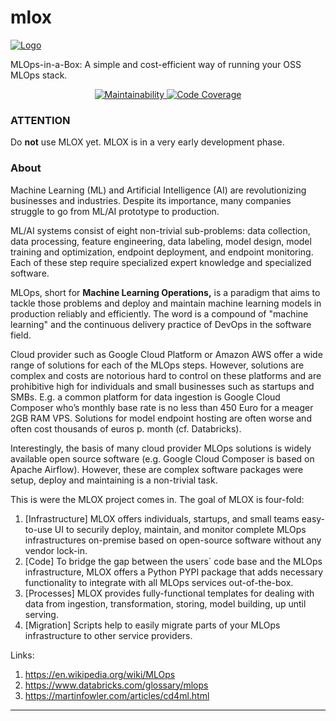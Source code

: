 # mlox

[![Logo](https://github.com/nicococo/mlox/blob/main/mlox/resources/mlox_logo_wide.png)](Logo)

MLOps-in-a-Box: A simple and cost-efficient way of running your OSS MLOps stack.


<p align="center">
  <a href="https://qlty.sh/gh/nicococo/projects/mlox">
	<img src="https://qlty.sh/badges/f6765ee4-a13b-4106-8ba2-236cfa251443/maintainability.svg" alt="Maintainability"/>
  </a>
  <a href="https://qlty.sh/gh/nicococo/projects/mlox">
	<img src="https://qlty.sh/badges/f6765ee4-a13b-4106-8ba2-236cfa251443/test_coverage.svg" alt="Code Coverage"/>
  </a>
</p>

### ATTENTION

Do **not** use MLOX yet.
MLOX is in a very early development phase.

### About

Machine Learning (ML) and Artificial Intelligence (AI) are revolutionizing businesses and industries. Despite its importance, many companies struggle to go from ML/AI prototype to production.

ML/AI systems consist of eight non-trivial sub-problems: data collection, data processing, feature engineering, data labeling, model design, model training and optimization, endpoint deployment, and endpoint monitoring. Each of these step require specialized expert knowledge and specialized software. 

MLOps, short for **Machine Learning Operations,** is a paradigm that aims to tackle those problems and deploy and maintain machine learning models in production reliably and efficiently. The word is a compound of "machine learning" and the continuous delivery practice of DevOps in the software field.

Cloud provider such as Google Cloud Platform or Amazon AWS offer a wide range of solutions for each of the MLOps steps. However, solutions are complex and costs are notorious hard to control on these platforms and are prohibitive high for individuals and small businesses such as startups and SMBs. E.g. a common platform for data ingestion is Google Cloud Composer who’s monthly base rate is no less than 450 Euro for a meager 2GB RAM VPS. Solutions for model endpoint hosting are often worse and often cost thousands of euros p. month (cf. Databricks).

Interestingly, the basis of many cloud provider MLOps solutions is widely available open source software (e.g. Google Cloud Composer is based on Apache Airflow). However, these are  complex software packages were setup, deploy and maintaining is a non-trivial task.

This is were the MLOX project comes in. The goal of MLOX is four-fold:

1. [Infrastructure] MLOX offers individuals, startups, and small teams easy-to-use UI to securily deploy, maintain, and monitor complete MLOps infrastructures on-premise based on open-source software without any vendor lock-in.
2. [Code] To bridge the gap between the users` code base and the MLOps infrastructure,  MLOX offers a Python PYPI package that adds necessary functionality to integrate with all MLOps services out-of-the-box. 
3. [Processes] MLOX provides fully-functional templates for dealing with data from ingestion, transformation, storing, model building, up until serving.
4. [Migration] Scripts help to easily migrate parts of your MLOps infrastructure to other service providers.

Links:

1. https://en.wikipedia.org/wiki/MLOps
2. https://www.databricks.com/glossary/mlops
3. https://martinfowler.com/articles/cd4ml.html

--------